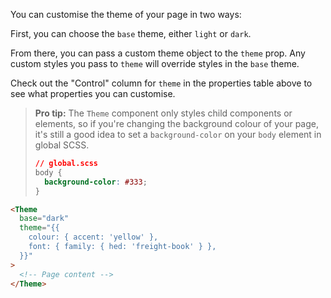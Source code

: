 You can customise the theme of your page in two ways:

First, you can choose the `base` theme, either `light` or `dark`.

From there, you can pass a custom theme object to the `theme` prop. Any custom styles you pass to `theme` will override styles in the `base` theme.

Check out the "Control" column for `theme` in the properties table above to see what properties you can customise.

> **Pro tip:** The `Theme` component only styles child components or elements, so if you're changing the background colour of your page, it's still a good idea to set a `background-color` on your `body` element in global SCSS.
>
> ```css
> // global.scss
> body {
>   background-color: #333;
> }
> ```

```html
<Theme
  base="dark"
  theme="{{
    colour: { accent: 'yellow' },
    font: { family: { hed: 'freight-book' } },
  }}"
>
  <!-- Page content -->
</Theme>
```
